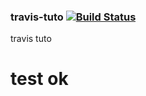 ### travis-tuto  [![Build Status](https://travis-ci.com/Reine222/travis-tuto.svg?branch=master)](https://travis-ci.com/Reine222/travis-tuto)
travis tuto
# test ok
